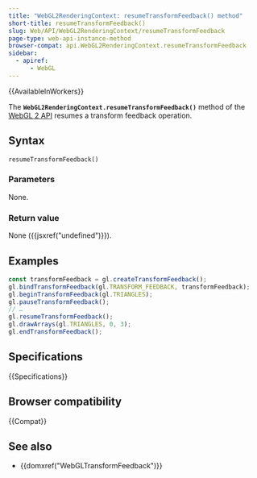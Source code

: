 ```yaml
---
title: "WebGL2RenderingContext: resumeTransformFeedback() method"
short-title: resumeTransformFeedback()
slug: Web/API/WebGL2RenderingContext/resumeTransformFeedback
page-type: web-api-instance-method
browser-compat: api.WebGL2RenderingContext.resumeTransformFeedback
sidebar:
  - apiref:
      - WebGL
---
```


{{AvailableInWorkers}}

The **`WebGL2RenderingContext.resumeTransformFeedback()`**
method of the [WebGL 2 API](/en-US/docs/Web/API/WebGL_API) resumes a
transform feedback operation.

## Syntax

```js-nolint
resumeTransformFeedback()
```

### Parameters

None.

### Return value

None ({{jsxref("undefined")}}).

## Examples

```js
const transformFeedback = gl.createTransformFeedback();
gl.bindTransformFeedback(gl.TRANSFORM_FEEDBACK, transformFeedback);
gl.beginTransformFeedback(gl.TRIANGLES);
gl.pauseTransformFeedback();
// …
gl.resumeTransformFeedback();
gl.drawArrays(gl.TRIANGLES, 0, 3);
gl.endTransformFeedback();
```

## Specifications

{{Specifications}}

## Browser compatibility

{{Compat}}

## See also

- {{domxref("WebGLTransformFeedback")}}
